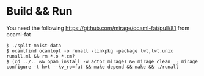 # Build && Run

You need the following
https://github.com/mirage/ocaml-fat/pull/81 from ocaml-fat

```
$ ./split-mnist-data
$ ocamlfind ocamlopt -o runall -linkpkg -package lwt,lwt.unix runall.ml && rm *.o *.cm?
$ (cd ../.. && opam install -w actor_mirage) && mirage clean  ; mirage configure -t hvt --kv_ro=fat && make depend && make && ./runall
```
